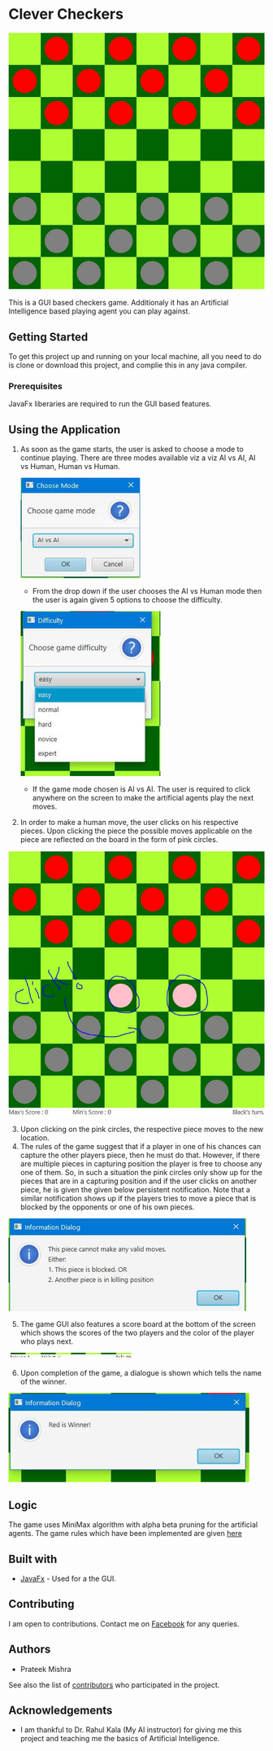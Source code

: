 # Clever Checkers

![Initial game setup](screenShots/gameSetup.jpg)

This is a GUI based checkers game. Additionaly it has an Artificial Intelligence based playing agent you can play against.

## Getting Started

To get this project up and running on your local machine, all you need to do is clone or download this project, and complie this in any java compiler.

### Prerequisites

JavaFx liberaries are required to run the GUI based features.

## Using the Application

1. As soon as the game starts, the user is asked to choose a mode to continue playing. There are three modes available viz a viz AI vs AI, AI vs Human, Human vs Human.

	![Choose game dialogue](screenShots/chooseGameDialogue.jpg)

	* From the drop down if the user chooses the AI vs Human mode then the user is again given 5 options to choose the difficulty.

	![Choose difficulty dialogue](screenShots/chooseDifficultyDialogue.jpg)

	* If the game mode chosen is AI vs AI. The user is required to click anywhere on the screen to make the artificial agents play the next moves.

2. In order to make a human move, the user clicks on his respective pieces. Upon clicking the piece the possible moves applicable on the piece are reflected on the board in the form of pink circles.

![How to make human move](screenShots/howToMakeHumanMove.jpg)

3. Upon clicking on the pink circles, the respective piece moves to the new location.
4. The rules of the game suggest that if a player in one of his chances can capture the other players piece, then he must do that. However, if there are multiple pieces in capturing position the player is free to choose any one of them. So, in such a situation the pink circles only show up for the pieces that are in a capturing position and if the user clicks on another piece, he is given the given below persistent notification. Note that a similar notification shows up if the players tries to move a piece that is blocked by the opponents or one of his own pieces.

![Invalid move dialogue](screenShots/invalidMoveDialogue.jpg)

5. The game GUI also features a score board at the bottom of the screen which shows the scores of the two players and the color of the player who plays next.

![Scoreboard](screenShots/scoreBoard.jpg)

6. Upon completion of the game, a dialogue is shown which tells the name of the winner.

![Winning dialogue](screenShots/winningDialogue.jpg)

## Logic

The game uses MiniMax algorithm with alpha beta pruning for the artificial agents.
The game rules which have been implemented are given [here](https://www.ducksters.com/games/checkers_rules.php)

## Built with
* [JavaFx](https://openjfx.io/) - Used for a the GUI.

## Contributing

I am open to contributions. Contact me on [Facebook](https://www.facebook.com/mishraprateekaries) for any queries.

## Authors

* Prateek Mishra

See also the list of [contributors](https://github.com/MiKinshu/Clever-Checkers/graphs/contributors) who participated in the project.

## Acknowledgements
* I am thankful to Dr. Rahul Kala (My AI instructor) for giving me this project and teaching me the basics of Artificial Intelligence.
